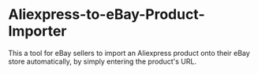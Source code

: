 # Aliexpress-to-eBay-Product-Importer
This a tool for eBay sellers to import an Aliexpress product onto their eBay store automatically, by simply entering the product's URL.
